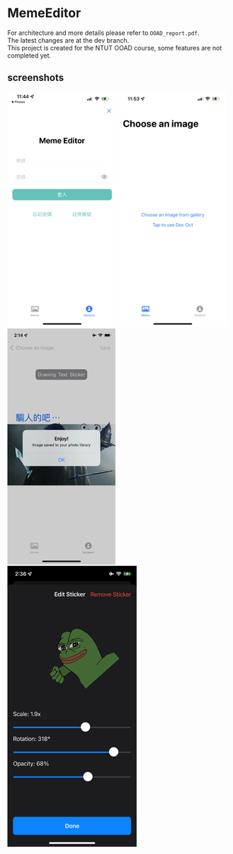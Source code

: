 # MemeEditor
For architecture and more details please refer to ```OOAD_report.pdf```. \
The latest changes are at the dev branch.\
This project is created for the NTUT OOAD course, some features are not completed yet.

## screenshots

![login](screenshots/screenshot-login.png)
![picker](screenshots/screenshot-picker.png)
![save](screenshots/screenshot-save.png)
![picker](screenshots/screenshot-stickerEdit.png)
